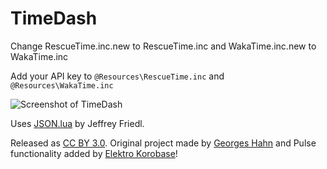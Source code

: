 TimeDash
========

Change RescueTime.inc.new to RescueTime.inc and WakaTime.inc.new to WakaTime.inc

Add your API key to `@Resources\RescueTime.inc` and `@Resources\WakaTime.inc`

![Screenshot of TimeDash](../screenshot.png)

Uses [JSON.lua](http://regex.info/blog/lua/json) by Jeffrey Friedl.

Released as [CC BY 3.0](http://creativecommons.org/licenses/by/3.0/deed.en_US).  Original project made by [Georges Hahn](https://github.com/GeorgeHahn/) and Pulse functionality added by [Elektro Korobase](https://github.com/Elektro121)!
